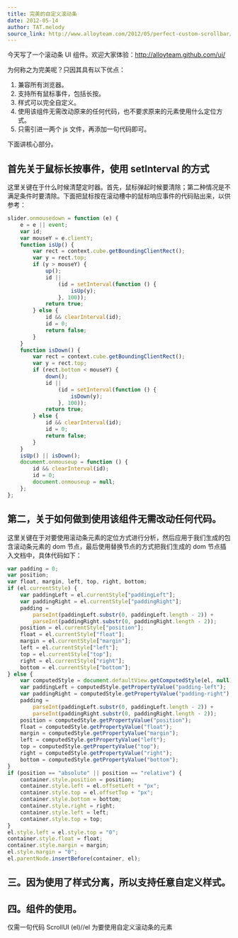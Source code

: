 ```yaml
---
title: 完美的自定义滚动条
date: 2012-05-14
author: TAT.melody
source_link: http://www.alloyteam.com/2012/05/perfect-custom-scrollbar/
---
```


<!-- {% raw %} - for jekyll -->

今天写了一个滚动条 UI 组件。欢迎大家体验：<http://alloyteam.github.com/ui/>

为何称之为完美呢？只因其具有以下优点：

1.  兼容所有浏览器。
2.  支持所有鼠标事件，包括长按。
3.  样式可以完全自定义。
4.  使用该组件无需改动原来的任何代码，也不要求原来的元素使用什么定位方式。
5.  只需引进一两个 js 文件，再添加一句代码即可。

下面讲核心部分。

## 首先关于鼠标长按事件，使用 setInterval 的方式

这里关键在于什么时候清楚定时器。首先，鼠标弹起时候要清除；第二种情况是不满足条件时要清除。下面把鼠标按在滚动槽中的鼠标响应事件的代码贴出来，以供参考：

```javascript
slider.onmousedown = function (e) {
    e = e || event;
    var id;
    var mouseY = e.clientY;
    function isUp() {
        var rect = context.cube.getBoundingClientRect();
        var y = rect.top;
        if (y > mouseY) {
            up();
            id ||
                (id = setInterval(function () {
                    isUp(y);
                }, 100));
            return true;
        } else {
            id && clearInterval(id);
            id = 0;
            return false;
        }
    }
    function isDown() {
        var rect = context.cube.getBoundingClientRect();
        var y = rect.top;
        if (rect.bottom < mouseY) {
            down();
            id ||
                (id = setInterval(function () {
                    isDown(y);
                }, 100));
            return true;
        } else {
            id && clearInterval(id);
            id = 0;
            return false;
        }
    }
    isUp() || isDown();
    document.onmouseup = function () {
        id && clearInterval(id);
        id = 0;
        document.onmouseup = null;
    };
};
```

## 第二，关于如何做到使用该组件无需改动任何代码。

这里关键在于对要使用滚动条元素的定位方式进行分析，然后应用于我们生成的包含滚动条元素的 dom 节点，最后使用替换节点的方式把我们生成的 dom 节点插入文档中，具体代码如下：

```javascript
var padding = 0;
var position;
var float, margin, left, top, right, bottom;
if (el.currentStyle) {
    var paddingLeft = el.currentStyle["paddingLeft"];
    var paddingRight = el.currentStyle["paddingRight"];
    padding =
        parseInt(paddingLeft.substr(0, paddingLeft.length - 2)) +
        parseInt(paddingRight.substr(0, paddingRight.length - 2));
    position = el.currentStyle["position"];
    float = el.currentStyle["float"];
    margin = el.currentStyle["margin"];
    left = el.currentStyle["left"];
    top = el.currentStyle["top"];
    right = el.currentStyle["right"];
    bottom = el.currentStyle["bottom"];
} else {
    var computedStyle = document.defaultView.getComputedStyle(el, null);
    var paddingLeft = computedStyle.getPropertyValue("padding-left");
    var paddingRight = computedStyle.getPropertyValue("padding-right");
    padding =
        parseInt(paddingLeft.substr(0, paddingLeft.length - 2)) +
        parseInt(paddingRight.substr(0, paddingRight.length - 2));
    position = computedStyle.getPropertyValue("position");
    float = computedStyle.getPropertyValue("float");
    margin = computedStyle.getPropertyValue("margin");
    left = computedStyle.getPropertyValue("left");
    top = computedStyle.getPropertyValue("top");
    right = computedStyle.getPropertyValue("right");
    bottom = computedStyle.getPropertyValue("bottom");
}
if (position == "absolute" || position == "relative") {
    container.style.position = position;
    container.style.left = el.offsetLeft + "px";
    container.style.top = el.offsetTop + "px";
    container.style.bottom = bottom;
    container.style.right = right;
    container.style.left = left;
    container.style.top = top;
}
el.style.left = el.style.top = "0";
container.style.float = float;
container.style.margin = margin;
el.style.margin = "0";
el.parentNode.insertBefore(container, el);
```

## 三。因为使用了样式分离，所以支持任意自定义样式。

## 四。组件的使用。

仅需一句代码 ScrollUI (el)//el 为要使用自定义滚动条的元素


<!-- {% endraw %} - for jekyll -->